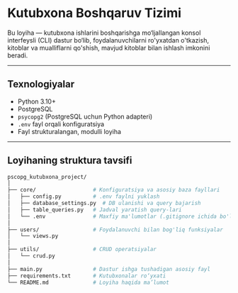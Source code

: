 
#  Kutubxona Boshqaruv Tizimi

Bu loyiha — kutubxona ishlarini boshqarishga mo‘ljallangan konsol interfeysli (CLI) dastur bo‘lib, foydalanuvchilarni ro'yxatdan o'tkazish, kitoblar va mualliflarni qo'shish, mavjud kitoblar bilan ishlash imkonini beradi.

---

##  Texnologiyalar

- Python 3.10+
- PostgreSQL
- `psycopg2` (PostgreSQL uchun Python adapteri)
- `.env` fayl orqali konfiguratsiya
- Fayl strukturalangan, modulli loyiha

---

##  Loyihaning struktura tavsifi

```bash
pscopg_kutubxona_project/
│
├── core/                  # Konfiguratsiya va asosiy baza fayllari
│   ├── config.py          # .env faylni yuklash
│   ├── database_settings.py  # DB ulanishi va query bajarish
│   ├── table_queries.py   # Jadval yaratish query-lari
│   └── .env               # Maxfiy ma'lumotlar (.gitignore ichida bo'lishi kerak)
│
├── users/                 # Foydalanuvchi bilan bog'liq funksiyalar
│   └── views.py
│
├── utils/                 # CRUD operatsiyalar
│   └── crud.py
│
├── main.py                # Dastur ishga tushadigan asosiy fayl
├── requirements.txt       # Kutubxonalar ro‘yxati
└── README.md              # Loyiha haqida ma’lumot




